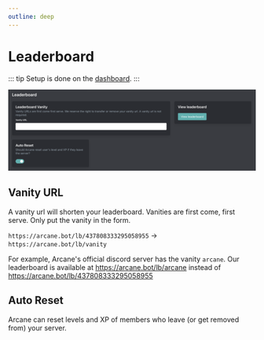 ```yaml
---
outline: deep
---
```


# Leaderboard

::: tip
Setup is done on the [dashboard](../../../core/dashboard).
:::

![XP Options](../../../images/leveling/leaderboard.png)

## Vanity URL

A vanity url will shorten your leaderboard. Vanities are first come, first serve. Only put the vanity in the form.

`https://arcane.bot/lb/437808333295058955` -> `https://arcane.bot/lb/vanity`

For example, Arcane's official discord server has the vanity `arcane`. Our leaderboard is available at https://arcane.bot/lb/arcane instead of https://arcane.bot/lb/437808333295058955

## Auto Reset

Arcane can reset levels and XP of members who leave (or get removed from) your server.
